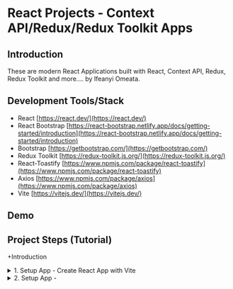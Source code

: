 # React Projects - Context API/Redux/Redux Toolkit Apps

## Introduction

These are modern React Applications built with React, Context API, Redux, Redux Toolkit and more.... by Ifeanyi Omeata.

## Development Tools/Stack

- React [https://react.dev/](https://react.dev/)
- React Bootstrap [https://react-bootstrap.netlify.app/docs/getting-started/introduction](https://react-bootstrap.netlify.app/docs/getting-started/introduction)
- Bootstrap [https://getbootstrap.com/](https://getbootstrap.com/)
- Redux Toolkit [https://redux-toolkit.js.org/](https://redux-toolkit.js.org/)
- React-Toastify [https://www.npmjs.com/package/react-toastify](https://www.npmjs.com/package/react-toastify)
- Axios [https://www.npmjs.com/package/axios](https://www.npmjs.com/package/axios)
- Vite [https://vitejs.dev/](https://vitejs.dev/)

## Demo

## Project Steps (Tutorial)

+Introduction

<details>
<summary>1. Setup App - Create React App with Vite </summary>

# https://vitejs.dev/guide/

# Check Node Version

```x
node --version
v20.9.0
```

# Create React App

```x
yarn create vite . --template react
```

```x
# npm 7+, extra double-dash is needed:
npm create vite@latest react-app -- --template react

# yarn
yarn create vite react-app --template react

# pnpm
pnpm create vite react-app --template react

# bun
bunx create-vite react-app --template react

supported template:
vanilla, vanilla-ts, vue, vue-ts, react, react-ts, react-swc, react-swc-ts, preact, preact-ts,
lit, lit-ts, svelte, svelte-ts, solid, solid-ts, qwik, qwik-ts.
```

# Install Dependencies

```x
cd react-app

npm install
npm i
```

# Start React Dev Server

```x
npm run dev
```

```x
"scripts": {
  "dev": "vite",
  "build": "vite build",
  "preview": "vite preview"
},
```

```x
Local: http://localhost: 5173/
Network: use --host to expose
press h to show help
```

Vite Setup

- need to use .jsx extension
- index.html in the root folder instead of public
- assets still in public
- instead of index.js, need to use main.jsx
- to spin up dev server - "npm run dev"
- rest the same - imports/exports, deployment, assets, etc...

<img width="1435" alt="image" src="https://github.com/omeatai/react-projects-redux/assets/32337103/2d14718a-8950-4c6d-8c14-1d214ea4d1e3">

# #End</details>

<details>
<summary>2. Setup App -  </summary>

```x

```

```x

```

```x

```

```x

```

```x

```

```x

```

```x

```

```x

```

```x

```

```x

```

```x

```

```x

```

```x

```

```x

```

```x

```

```x

```

```x

```

```x

```

```x

```

```x

```

```x

```

# #End</details>
